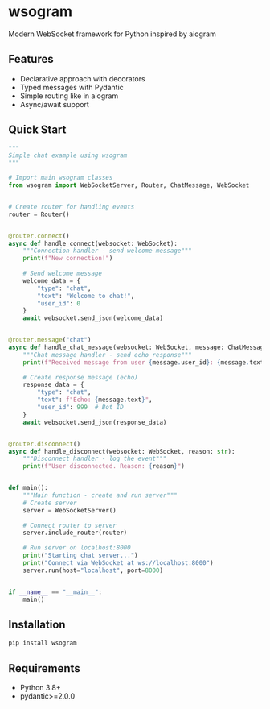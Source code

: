 # wsogram

Modern WebSocket framework for Python inspired by aiogram

## Features

- Declarative approach with decorators
- Typed messages with Pydantic
- Simple routing like in aiogram 
- Async/await support

## Quick Start

```python
"""
Simple chat example using wsogram
"""

# Import main wsogram classes
from wsogram import WebSocketServer, Router, ChatMessage, WebSocket


# Create router for handling events
router = Router()


@router.connect()
async def handle_connect(websocket: WebSocket):
    """Connection handler - send welcome message"""
    print(f"New connection!")
    
    # Send welcome message
    welcome_data = {
        "type": "chat",
        "text": "Welcome to chat!",
        "user_id": 0
    }
    await websocket.send_json(welcome_data)


@router.message("chat") 
async def handle_chat_message(websocket: WebSocket, message: ChatMessage):
    """Chat message handler - send echo response"""
    print(f"Received message from user {message.user_id}: {message.text}")
    
    # Create response message (echo)
    response_data = {
        "type": "chat",
        "text": f"Echo: {message.text}",
        "user_id": 999  # Bot ID
    }
    await websocket.send_json(response_data)


@router.disconnect()
async def handle_disconnect(websocket: WebSocket, reason: str):
    """Disconnect handler - log the event"""
    print(f"User disconnected. Reason: {reason}")


def main():
    """Main function - create and run server"""
    # Create server
    server = WebSocketServer()
    
    # Connect router to server
    server.include_router(router)
    
    # Run server on localhost:8000
    print("Starting chat server...")
    print("Connect via WebSocket at ws://localhost:8000")
    server.run(host="localhost", port=8000)


if __name__ == "__main__":
    main()
```

## Installation

```bash
pip install wsogram
```

## Requirements

- Python 3.8+
- pydantic>=2.0.0

